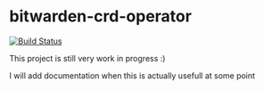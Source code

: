 # bitwarden-crd-operator

[![Build Status](https://drone.uploadfilter24.eu/api/badges/lerentis/bitwarden-crd-operator/status.svg?ref=refs/heads/main)](https://drone.uploadfilter24.eu/lerentis/bitwarden-crd-operator)

This project is still very work in progress :)

I will add documentation when this is actually usefull at some point
